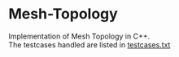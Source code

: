 # Mesh-Topology
Implementation of Mesh Topology in C++.<br/>
The testcases handled are listed in [testcases.txt](https://github.com/gagansh7171/Mesh-Topology/blob/main/testcases.txt)
